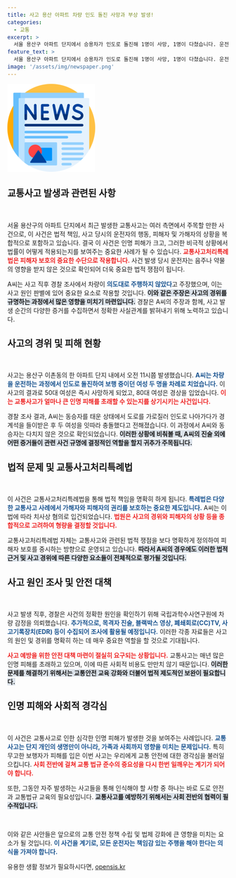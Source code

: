 ```yaml
---
title: 사고 용산 아파트 차량 인도 돌진 사망과 부상 발생!
categories:
  - 교통
excerpt: >
  서울 용산구 아파트 단지에서 승용차가 인도로 돌진해 1명이 사망, 1명이 다쳤습니다. 운전자는 차량이 의도대로 주행하지 않았다는 주장을 펼치며 경찰 조사를 받고 있습니다. 충격적인 사고의 진실은 과연 무엇일까요?
feature_text: >
  서울 용산구 아파트 단지에서 승용차가 인도로 돌진해 1명이 사망, 1명이 다쳤습니다. 운전자는 차량이 의도대로 주행하지 않았다는 주장을 펼치며 경찰 조사를 받고 있습니다. 충격적인 사고의 진실은 과연 무엇일까요?
image: '/assets/img/newspaper.png'
---
```


<p><img src="/assets/img/newspaper.png" alt="kimp 속보" /></p>

<h2 data-ke-size="size26">교통사고 발생과 관련된 사항</h2>

<p data-ke-size="size16">&nbsp;</p>

<p>서울 용산구의 아파트 단지에서 최근 발생한 교통사고는 여러 측면에서 주목할 만한 사건으로, 이 사건은 법적 책임, 사고 당시의 운전자의 행동, 피해자 및 가해자의 상황을 복합적으로 포함하고 있습니다. 결국 이 사건은 인명 피해가 크고, 그러한 비극적 상황에서 법률이 어떻게 적용되는지를 보여주는 중요한 사례가 될 수 있습니다. <b><span style="color: #ee2323;">교통사고처리특례법은 피해자 보호의 중요한 수단으로 작용합니다.</span></b> 사건 발생 당시 운전자는 음주나 약물의 영향을 받지 않은 것으로 확인되어 더욱 중요한 법적 쟁점이 됩니다.</p>

<p>A씨는 사고 직후 경찰 조사에서 차량이 <b><span style="color: #1a5490;">의도대로 주행하지 않았다</span></b>고 주장했으며, 이는 사고 원인 판별에 있어 중요한 요소로 작용할 것입니다. <b><span style="background-color: #21538527;">이와 같은 주장은 사고의 경위를 규명하는 과정에서 많은 영향을 미치기 마련입니다.</span></b> 경찰은 A씨의 주장과 함께, 사고 발생 순간의 다양한 증거를 수집하면서 정확한 사실관계를 밝혀내기 위해 노력하고 있습니다.</p>

<h2 data-ke-size="size26">사고의 경위 및 피해 현황</h2>

<p data-ke-size="size16">&nbsp;</p>

<p>사고는 용산구 이촌동의 한 아파트 단지 내에서 오전 11시쯤 발생했습니다. <b><span style="color: #1a5490;">A씨는 차량을 운전하는 과정에서 인도로 돌진하여 보행 중이던 여성 두 명을 차례로 치었습니다.</span></b> 이 사고의 결과로 50대 여성은 즉시 사망하게 되었고, 80대 여성은 경상을 입었습니다. <b><span style="color: #ee2323;">이는 교통사고가 얼마나 큰 인명 피해를 초래할 수 있는지를 상기시키는 사건입니다.</span></b></p>

<p>경찰 조사 결과, A씨는 동승자를 태운 상태에서 도로를 가로질러 인도로 나아가다가 경계석을 들이받은 후 두 여성을 잇따라 충돌했다고 전해졌습니다. 이 과정에서 A씨와 동승자는 다치지 않은 것으로 확인되었습니다. <b><span style="background-color: #21538527;">이러한 상황에 비춰볼 때, A씨의 진술 외에 어떤 증거들이 관련 사건 규명에 결정적인 역할을 할지 귀추가 주목됩니다.</span></b></p>

<h2 data-ke-size="size26">법적 문제 및 교통사고처리특례법</h2>

<p data-ke-size="size16">&nbsp;</p>

<p>이 사건은 교통사고처리특례법을 통해 법적 책임을 명확히 하게 됩니다. <b><span style="color: #1a5490;">특례법은 다양한 교통사고 사례에서 가해자와 피해자의 권리를 보호하는 중요한 제도입니다.</span></b> A씨는 이 법에 따라 치사상 혐의로 입건되었습니다. <b><span style="color: #ee2323;">법원은 사고의 경위와 피해자의 상황 등을 종합적으로 고려하여 형량을 결정할 것입니다.</span></b> </p>

<p>교통사고처리특례법 자체는 교통사고와 관련된 법적 쟁점을 보다 명확하게 정의하여 피해자 보호를 중시하는 방향으로 운영되고 있습니다. <b><span style="background-color: #21538527;">따라서 A씨의 경우에도 이러한 법적 근거 및 사고 경위에 따른 다양한 요소들이 전체적으로 평가될 것입니다.</span></b></p>

<h2 data-ke-size="size26">사고 원인 조사 및 안전 대책</h2>

<p data-ke-size="size16">&nbsp;</p>

<p>사고 발생 직후, 경찰은 사건의 정확한 원인을 확인하기 위해 국립과학수사연구원에 차량 감정을 의뢰했습니다. <b><span style="color: #1a5490;">추가적으로, 목격자 진술, 블랙박스 영상, 폐쇄회로(CC)TV, 사고기록장치(EDR) 등이 수집되어 조사에 활용될 예정입니다.</span></b> 이러한 각종 자료들은 사고의 원인 및 경위를 명확히 하는 데 매우 중요한 역할을 할 것으로 기대됩니다.</p>

<p><b><span style="color: #ee2323;">사고 예방을 위한 안전 대책 마련이 절실히 요구되는 상황입니다.</span></b> 교통사고는 매년 많은 인명 피해를 초래하고 있으며, 이에 따른 사회적 비용도 만만치 않기 때문입니다. <b><span style="background-color: #21538527;">이러한 문제를 해결하기 위해서는 교통안전 교육 강화와 더불어 법적 제도적인 보완이 필요합니다.</span></b></p>

<h2 data-ke-size="size26">인명 피해와 사회적 경각심</h2>

<p data-ke-size="size16">&nbsp;</p>

<p>이 사건은 교통사고로 인한 심각한 인명 피해가 발생한 것을 보여주는 사례입니다. <b><span style="color: #1a5490;">교통사고는 단지 개인의 생명만이 아니라, 가족과 사회까지 영향을 미치는 문제입니다.</span></b> 특히 무고한 보행자가 피해를 입은 이번 사고는 우리에게 교통 안전에 대한 경각심을 불러일으킵니다. <b><span style="color: #ee2323;">사회 전반에 걸쳐 교통 법규 준수의 중요성을 다시 한번 일깨우는 계기가 되어야 합니다.</span></b></p>

<p>또한, 그동안 자주 발생하는 사고들을 통해 인식해야 할 사항 중 하나는 바로 도로 안전과 교통법규 교육의 필요성입니다. <b><span style="background-color: #21538527;">교통사고를 예방하기 위해서는 사회 전반의 협력이 필수적입니다.</span></b></p>

<p data-ke-size="size16">&nbsp;</p>

<p>이와 같은 사안들은 앞으로의 교통 안전 정책 수립 및 법제 강화에 큰 영향을 미치는 요소가 될 것입니다. <b><span style="color: #1a5490;">이 사건을 계기로, 모든 운전자는 책임감 있는 주행을 해야 한다는 의식을 가져야 합니다.</span></b></p>
유용한 생활 정보가 필요하시다면, <a href="https://opensis.kr" rel="dofollow">opensis.kr</a>


